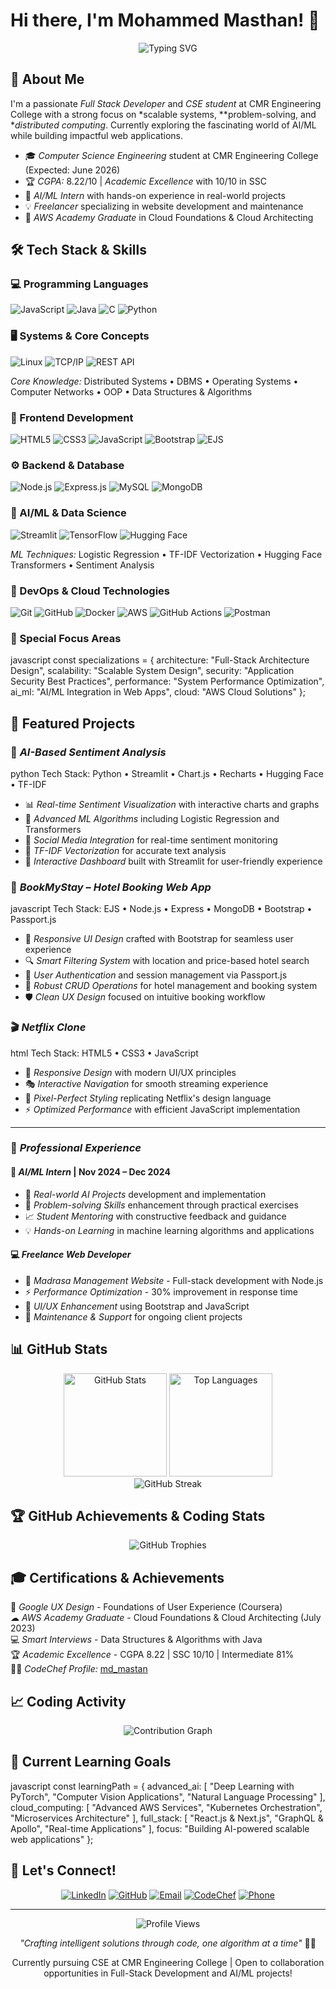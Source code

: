 # Hi there, I'm Mohammed Masthan! 👋

<div align="center">
  <img src="https://readme-typing-svg.demolab.com?font=Fira+Code&pause=1000&color=00D9FF&center=true&vCenter=true&width=500&lines=Full+Stack+Developer+💻;AI+%26+ML+Enthusiast+🤖;Problem+Solver+%26+Code+Craftsman+⚡;Building+Scalable+Systems+🚀" alt="Typing SVG" />
</div>

## 🚀 About Me

I'm a passionate *Full Stack Developer* and *CSE student* at CMR Engineering College with a strong focus on *scalable systems, **problem-solving, and **distributed computing*. Currently exploring the fascinating world of AI/ML while building impactful web applications.

- 🎓 *Computer Science Engineering* student at CMR Engineering College (Expected: June 2026)
- 🏆 *CGPA:* 8.22/10 | *Academic Excellence* with 10/10 in SSC
- 🤖 *AI/ML Intern* with hands-on experience in real-world projects
- 💡 *Freelancer* specializing in website development and maintenance
- 🌟 *AWS Academy Graduate* in Cloud Foundations & Cloud Architecting

## 🛠 Tech Stack & Skills

### 💻 Programming Languages
![JavaScript](https://img.shields.io/badge/JavaScript-F7DF1E?style=for-the-badge&logo=javascript&logoColor=black)
![Java](https://img.shields.io/badge/Java-ED8B00?style=for-the-badge&logo=openjdk&logoColor=white)
![C](https://img.shields.io/badge/C-00599C?style=for-the-badge&logo=c&logoColor=white)
![Python](https://img.shields.io/badge/Python-3776AB?style=for-the-badge&logo=python&logoColor=white)

### 🖥 Systems & Core Concepts
![Linux](https://img.shields.io/badge/Linux-FCC624?style=for-the-badge&logo=linux&logoColor=black)
![TCP/IP](https://img.shields.io/badge/TCP%2FIP-4285F4?style=for-the-badge&logo=google-cloud&logoColor=white)
![REST API](https://img.shields.io/badge/REST_APIs-FF6C37?style=for-the-badge&logo=api&logoColor=white)

*Core Knowledge:* Distributed Systems • DBMS • Operating Systems • Computer Networks • OOP • Data Structures & Algorithms

### 🎨 Frontend Development
![HTML5](https://img.shields.io/badge/HTML5-E34F26?style=for-the-badge&logo=html5&logoColor=white)
![CSS3](https://img.shields.io/badge/CSS3-1572B6?style=for-the-badge&logo=css3&logoColor=white)
![JavaScript](https://img.shields.io/badge/JavaScript-F7DF1E?style=for-the-badge&logo=javascript&logoColor=black)
![Bootstrap](https://img.shields.io/badge/Bootstrap-563D7C?style=for-the-badge&logo=bootstrap&logoColor=white)
![EJS](https://img.shields.io/badge/EJS-B4CA65?style=for-the-badge&logo=ejs&logoColor=black)

### ⚙ Backend & Database
![Node.js](https://img.shields.io/badge/Node.js-43853D?style=for-the-badge&logo=node.js&logoColor=white)
![Express.js](https://img.shields.io/badge/Express.js-404D59?style=for-the-badge&logo=express&logoColor=white)
![MySQL](https://img.shields.io/badge/MySQL-00000F?style=for-the-badge&logo=mysql&logoColor=white)
![MongoDB](https://img.shields.io/badge/MongoDB-4EA94B?style=for-the-badge&logo=mongodb&logoColor=white)

### 🤖 AI/ML & Data Science
![Streamlit](https://img.shields.io/badge/Streamlit-FF4B4B?style=for-the-badge&logo=streamlit&logoColor=white)
![TensorFlow](https://img.shields.io/badge/TensorFlow-FF6F00?style=for-the-badge&logo=tensorflow&logoColor=white)
![Hugging Face](https://img.shields.io/badge/🤗_Hugging_Face-FFD21E?style=for-the-badge)

*ML Techniques:* Logistic Regression • TF-IDF Vectorization • Hugging Face Transformers • Sentiment Analysis

### 🚀 DevOps & Cloud Technologies
![Git](https://img.shields.io/badge/Git-F05032?style=for-the-badge&logo=git&logoColor=white)
![GitHub](https://img.shields.io/badge/GitHub-100000?style=for-the-badge&logo=github&logoColor=white)
![Docker](https://img.shields.io/badge/Docker-2496ED?style=for-the-badge&logo=docker&logoColor=white)
![AWS](https://img.shields.io/badge/Amazon_AWS-232F3E?style=for-the-badge&logo=amazon-aws&logoColor=white)
![GitHub Actions](https://img.shields.io/badge/GitHub_Actions-2088FF?style=for-the-badge&logo=github-actions&logoColor=white)
![Postman](https://img.shields.io/badge/Postman-FF6C37?style=for-the-badge&logo=postman&logoColor=white)

### 🎯 Special Focus Areas
javascript
const specializations = {
  architecture: "Full-Stack Architecture Design",
  scalability: "Scalable System Design",
  security: "Application Security Best Practices",
  performance: "System Performance Optimization",
  ai_ml: "AI/ML Integration in Web Apps",
  cloud: "AWS Cloud Solutions"
};


## 🌟 Featured Projects

### 🤖 *AI-Based Sentiment Analysis*
python
Tech Stack: Python • Streamlit • Chart.js • Recharts • Hugging Face • TF-IDF

- 📊 *Real-time Sentiment Visualization* with interactive charts and graphs
- 🧠 *Advanced ML Algorithms* including Logistic Regression and Transformers
- 📱 *Social Media Integration* for real-time sentiment monitoring
- 🔬 *TF-IDF Vectorization* for accurate text analysis
- 🎨 *Interactive Dashboard* built with Streamlit for user-friendly experience

### 🏨 *BookMyStay – Hotel Booking Web App*
javascript
Tech Stack: EJS • Node.js • Express • MongoDB • Bootstrap • Passport.js

- 🎨 *Responsive UI Design* crafted with Bootstrap for seamless user experience
- 🔍 *Smart Filtering System* with location and price-based hotel search
- 👤 *User Authentication* and session management via Passport.js
- 💾 *Robust CRUD Operations* for hotel management and booking system
- 🛡 *Clean UX Design* focused on intuitive booking workflow

### 🎬 *Netflix Clone*
html
Tech Stack: HTML5 • CSS3 • JavaScript

- 📱 *Responsive Design* with modern UI/UX principles
- 🎭 *Interactive Navigation* for smooth streaming experience
- 🎨 *Pixel-Perfect Styling* replicating Netflix's design language
- ⚡ *Optimized Performance* with efficient JavaScript implementation

---

### 💼 *Professional Experience*

#### 🤖 *AI/ML Intern* | Nov 2024 – Dec 2024
- 🔬 *Real-world AI Projects* development and implementation
- 🎯 *Problem-solving Skills* enhancement through practical exercises
- 📈 *Student Mentoring* with constructive feedback and guidance
- 💡 *Hands-on Learning* in machine learning algorithms and applications

#### 💻 *Freelance Web Developer*
- 🏫 *Madrasa Management Website* - Full-stack development with Node.js
- ⚡ *Performance Optimization* - 30% improvement in response time
- 🎨 *UI/UX Enhancement* using Bootstrap and JavaScript
- 🔧 *Maintenance & Support* for ongoing client projects

## 📊 GitHub Stats

<div align="center">
  <img src="https://github-readme-stats.vercel.app/api?username=Masthan41&show_icons=true&theme=tokyonight&hide_border=true&count_private=true" alt="GitHub Stats" height="165">
  <img src="https://github-readme-stats.vercel.app/api/top-langs/?username=Masthan41&layout=compact&theme=tokyonight&hide_border=true" alt="Top Languages" height="165">
</div>

<div align="center">
  <img src="https://github-readme-streak-stats.herokuapp.com/?user=Masthan41&theme=tokyonight&hide_border=true" alt="GitHub Streak" />
</div>

## 🏆 GitHub Achievements & Coding Stats

<div align="center">
  <img src="https://github-profile-trophy.vercel.app/?username=Masthan41&theme=tokyonight&no-frame=true&margin-w=15" alt="GitHub Trophies" />
</div>

## 🎓 Certifications & Achievements

🏅 *Google UX Design* - Foundations of User Experience (Coursera)  
☁ *AWS Academy Graduate* - Cloud Foundations & Cloud Architecting (July 2023)  
💻 *Smart Interviews* - Data Structures & Algorithms with Java  
🏆 *Academic Excellence* - CGPA 8.22 | SSC 10/10 | Intermediate 81%  
👨‍💻 *CodeChef Profile:* [md_mastan](https://codechef.com/users/md_mastan)

## 📈 Coding Activity

<div align="center">
  <img src="https://github-readme-activity-graph.vercel.app/graph?username=Masthan41&theme=tokyo-night&hide_border=true" alt="Contribution Graph" />
</div>

## 🎯 Current Learning Goals

javascript
const learningPath = {
  advanced_ai: [
    "Deep Learning with PyTorch",
    "Computer Vision Applications", 
    "Natural Language Processing"
  ],
  cloud_computing: [
    "Advanced AWS Services",
    "Kubernetes Orchestration",
    "Microservices Architecture"
  ],
  full_stack: [
    "React.js & Next.js",
    "GraphQL & Apollo",
    "Real-time Applications"
  ],
  focus: "Building AI-powered scalable web applications"
};


## 🤝 Let's Connect!

<div align="center">
  
[![LinkedIn](https://img.shields.io/badge/LinkedIn-0077B5?style=for-the-badge&logo=linkedin&logoColor=white)](https://linkedin.com/in/md-mastan)
[![GitHub](https://img.shields.io/badge/GitHub-100000?style=for-the-badge&logo=github&logoColor=white)](https://github.com/Masthan41)
[![Email](https://img.shields.io/badge/Email-D14836?style=for-the-badge&logo=gmail&logoColor=white)](mailto:mdmastan633@gmail.com)
[![CodeChef](https://img.shields.io/badge/CodeChef-5B4638?style=for-the-badge&logo=codechef&logoColor=white)](https://codechef.com/users/md_mastan)
[![Phone](https://img.shields.io/badge/Phone-25D366?style=for-the-badge&logo=whatsapp&logoColor=white)](tel:+919849368356)

</div>

---

<div align="center">
  <img src="https://komarev.com/ghpvc/?username=Masthan41&color=blueviolet&style=flat-square&label=Profile+Views" alt="Profile Views" />
</div>

<div align="center">
  
*"Crafting intelligent solutions through code, one algorithm at a time"* 🤖✨

Currently pursuing CSE at CMR Engineering College | Open to collaboration opportunities in Full-Stack Development and AI/ML projects!

</div>

